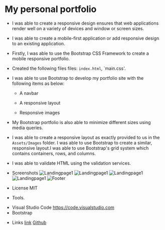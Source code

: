 # My personal portfolio

* I was able to create a responsive design ensures that web applications render well on a variety of devices and window or screen sizes.

* I was able to create a mobile-first application or add responsive design to an existing application. 

* Firstly, I was able to use the Bootstrap CSS Framework to create a mobile responsive portfolio. 

* Created the following files files: `index.html`, `main.css'.

* I was able to use Bootstrap to develop my portfolio site with the following items as below:

   * A navbar

   * A responsive layout

   * Responsive images

* My Bootstrap portfolio is also able to minimize different sizes using media queries.

* I was able to create a responsive layout as exactly provided to us in the `Assets/Images` folder. I was able to use Bootstrap to create a similar, responsive layout.I was able to use Bootstrap's grid system which contains containers, rows, and columns.

* I was able to validate HTML using the validation services.

* Screenshots
![Landingpage1](https://res.cloudinary.com/dn6cd98sl/image/upload/v1618189028/PortP1_csw2jx.png)
![Landingpage1](https://res.cloudinary.com/dn6cd98sl/image/upload/v1618189164/Portp2_umjfmn.png)
![Landingpage1](https://res.cloudinary.com/dn6cd98sl/image/upload/v1618189234/Portp3_jrtwrp.png)
![Landingpage1](https://res.cloudinary.com/dn6cd98sl/image/upload/v1618189305/Portp4_k4jvut.png)
![Footer](https://res.cloudinary.com/dn6cd98sl/image/upload/v1618189392/Portp5_wdcnox.png)

* License
MIT

* Tools.
- Visual Studio Code https://code.visualstudio.com
- Bootstrap

* Links
[link](https://ramyamariyala.github.io/)
[Github](https://github.com/Ramyamariyala/Ramyamariyala.github.io.git)



